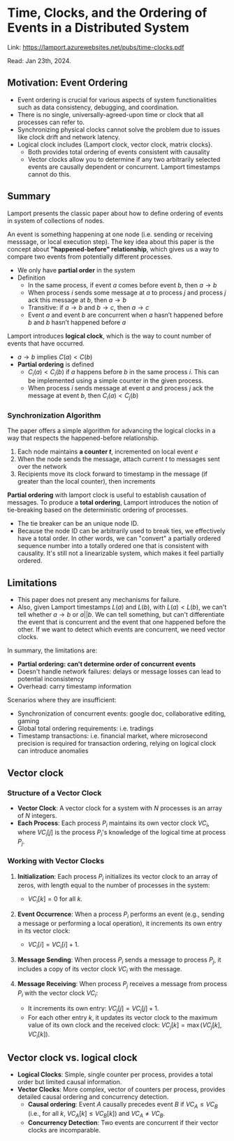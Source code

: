 # Time, Clocks, and the Ordering of Events in a Distributed System

Link: https://lamport.azurewebsites.net/pubs/time-clocks.pdf

Read: Jan 23th, 2024. 

## Motivation: Event Ordering 
* Event ordering is crucial for various aspects of system functionalities such as data consistency, debugging, and coordination.
* There is no single, universally-agreed-upon time or clock that all processes can refer to.
* Synchronizing physical clocks cannot solve the problem due to issues like clock drift and network latency. 
* Logical clock includes {Lamport clock, vector clock, matrix clocks}. 
  * Both provides total ordering of events consistent with causality
  * Vector clocks allow you to determine if any two arbitrarily selected events are causally dependent or concurrent. Lamport timestamps cannot do this.

## Summary 
Lamport presents the classic paper about how to define ordering of events in system of collections of nodes. 

An event is something happening at one node (i.e. sending or receiving messsage, or local execution step). The key idea about this paper is the concept about **"happened-before" relationship**, which gives us a way to compare two events from potentially different processes.
- We only have **partial order** in the system
- Definition
    - In the same process, if event $a$ comes before event $b$, then $a \rightarrow b$
    - When process $i$ sends some message at $a$ to process $j$ and process $j$ ack this message at $b$, then $a \rightarrow b$
    - Transitive: if $a \rightarrow b$ and $b \rightarrow c$, then $a \rightarrow c$
    - Event $a$  and event $b$ are concurrent when $a$ hasn’t happened before $b$ and $b$ hasn’t happened before $a$

Lamport introduces **logical clock**, which is the way to count number of events that have occurred.

- $a \rightarrow b$  implies $C(a) < C(b)$
- **Partial ordering** is defined
    - $C_i(a) < C_i(b)$ if $a$ happens before $b$ in the same process $i$. This can be implemented using a simple counter in the given process.
    - When process $i$ sends message at event $a$ and process $j$ ack the message at event $b$, then $C_i(a) < C_j(b)$
  
### Synchronization Algorithm 
The paper offers a simple algorithm for advancing the logical clocks in a way that respects the happened-before relationship.
1. Each node maintains **a counter $t$**, incremented on local event $e$
2. When the node sends the message, attach current $t$ to messages sent over the network
3. Recipients move its clock forward to timestamp in the message (if greater than the local counter), then increments 


**Partial ordering** with lamport clock is useful to establish causation of messages. To produce a **total ordering**, Lamport introduces the notion of tie-breaking based on the deterministic ordering of processes. 
* The tie breaker can be an unique node ID. 
* Because the node ID can be arbitrarily used to break ties, we effectively have a total order. In other words, we can "convert" a partially ordered sequence number into a totally ordered one that is consistent with causality. It's still not a linearizable system, which makes it feel partially ordered.

## Limitations 
* This paper does not present any mechanisms for failure. 
* Also, given Lamport timestamps $L(a)$ and $L(b)$, with $L(a) < L(b)$, we can't tell whether $a \rightarrow b$ or $a || b$. We can tell something, but can't differentiate the event that is concurrent and the event that one happened before the other. If we want to detect which events are concurrent, we need vector clocks.  

In summary, the limitations are:
* **Partial ordering: can't determine order of concurrent events**
* Doesn't handle network failures: delays or message losses can lead to potential inconsistency
* Overhead: carry timestamp information

Scenarios where they are insufficient:
* Synchronization of concurrent events: google doc, collaborative editing, gaming 
* Global total ordering requirements: i.e. tradings 
* Timestamp transactions: i.e. financial market, where microsecond precision is required for transaction ordering, relying on logical clock can introduce anomalies 

## Vector clock

### Structure of a Vector Clock
- **Vector Clock**: A vector clock for a system with $N$ processes is an array of $N$ integers.
- **Each Process**: Each process $P_i$ maintains its own vector clock $VC_i$, where $VC_i[j]$ is the process $P_i$'s knowledge of the logical time at process $P_j$.

### Working with Vector Clocks
1. **Initialization**: Each process $P_i$ initializes its vector clock to an array of zeros, with length equal to the number of processes in the system:
   - $VC_i[k] = 0$ for all $k$.

2. **Event Occurrence**: When a process $P_i$ performs an event (e.g., sending a message or performing a local operation), it increments its own entry in its vector clock:
   - $VC_i[i] = VC_i[i] + 1$.

3. **Message Sending**: When process $P_i$ sends a message to process $P_j$, it includes a copy of its vector clock $VC_i$ with the message.

4. **Message Receiving**: When process $P_j$ receives a message from process $P_i$ with the vector clock $VC_i$:
   - It increments its own entry: $VC_j[j] = VC_j[j] + 1$.
   - For each other entry $k$, it updates its vector clock to the maximum value of its own clock and the received clock: $VC_j[k] = \max(VC_j[k], VC_i[k])$.

## Vector clock vs. logical clock

- **Logical Clocks**: Simple, single counter per process, provides a total order but limited causal information.
- **Vector Clocks**: More complex, vector of counters per process, provides detailed causal ordering and concurrency detection.
  -  **Causal ordering**: Event $A$ causally precedes event $B$ if $VC_A \leq VC_B$ (i.e., for all $k$, $VC_A[k] \leq VC_B[k]$) and $VC_A \neq VC_B$.
  -  **Concurrency Detection**: Two events are concurrent if their vector clocks are incomparable. 
